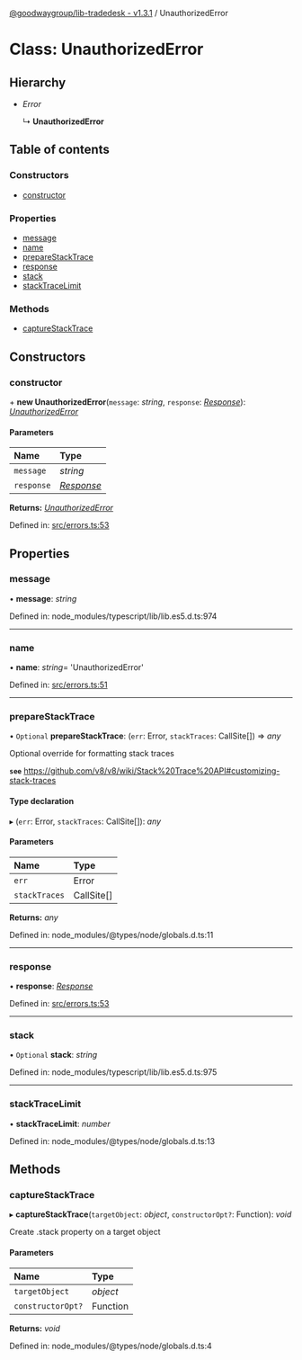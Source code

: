 [@goodwaygroup/lib-tradedesk - v1.3.1](../README.md) / UnauthorizedError

# Class: UnauthorizedError

## Hierarchy

- *Error*

  ↳ **UnauthorizedError**

## Table of contents

### Constructors

- [constructor](unauthorizederror.md#constructor)

### Properties

- [message](unauthorizederror.md#message)
- [name](unauthorizederror.md#name)
- [prepareStackTrace](unauthorizederror.md#preparestacktrace)
- [response](unauthorizederror.md#response)
- [stack](unauthorizederror.md#stack)
- [stackTraceLimit](unauthorizederror.md#stacktracelimit)

### Methods

- [captureStackTrace](unauthorizederror.md#capturestacktrace)

## Constructors

### constructor

\+ **new UnauthorizedError**(`message`: *string*, `response`: [*Response*](response.md)): [*UnauthorizedError*](unauthorizederror.md)

#### Parameters

| Name | Type |
| :------ | :------ |
| `message` | *string* |
| `response` | [*Response*](response.md) |

**Returns:** [*UnauthorizedError*](unauthorizederror.md)

Defined in: [src/errors.ts:53](https://github.com/GoodwayGroup/lib-tradedesk/blob/a31ee87/src/errors.ts#L53)

## Properties

### message

• **message**: *string*

Defined in: node_modules/typescript/lib/lib.es5.d.ts:974

___

### name

• **name**: *string*= 'UnauthorizedError'

Defined in: [src/errors.ts:51](https://github.com/GoodwayGroup/lib-tradedesk/blob/a31ee87/src/errors.ts#L51)

___

### prepareStackTrace

• `Optional` **prepareStackTrace**: (`err`: Error, `stackTraces`: CallSite[]) => *any*

Optional override for formatting stack traces

**`see`** https://github.com/v8/v8/wiki/Stack%20Trace%20API#customizing-stack-traces

#### Type declaration

▸ (`err`: Error, `stackTraces`: CallSite[]): *any*

#### Parameters

| Name | Type |
| :------ | :------ |
| `err` | Error |
| `stackTraces` | CallSite[] |

**Returns:** *any*

Defined in: node_modules/@types/node/globals.d.ts:11

___

### response

• **response**: [*Response*](response.md)

Defined in: [src/errors.ts:53](https://github.com/GoodwayGroup/lib-tradedesk/blob/a31ee87/src/errors.ts#L53)

___

### stack

• `Optional` **stack**: *string*

Defined in: node_modules/typescript/lib/lib.es5.d.ts:975

___

### stackTraceLimit

• **stackTraceLimit**: *number*

Defined in: node_modules/@types/node/globals.d.ts:13

## Methods

### captureStackTrace

▸ **captureStackTrace**(`targetObject`: *object*, `constructorOpt?`: Function): *void*

Create .stack property on a target object

#### Parameters

| Name | Type |
| :------ | :------ |
| `targetObject` | *object* |
| `constructorOpt?` | Function |

**Returns:** *void*

Defined in: node_modules/@types/node/globals.d.ts:4
